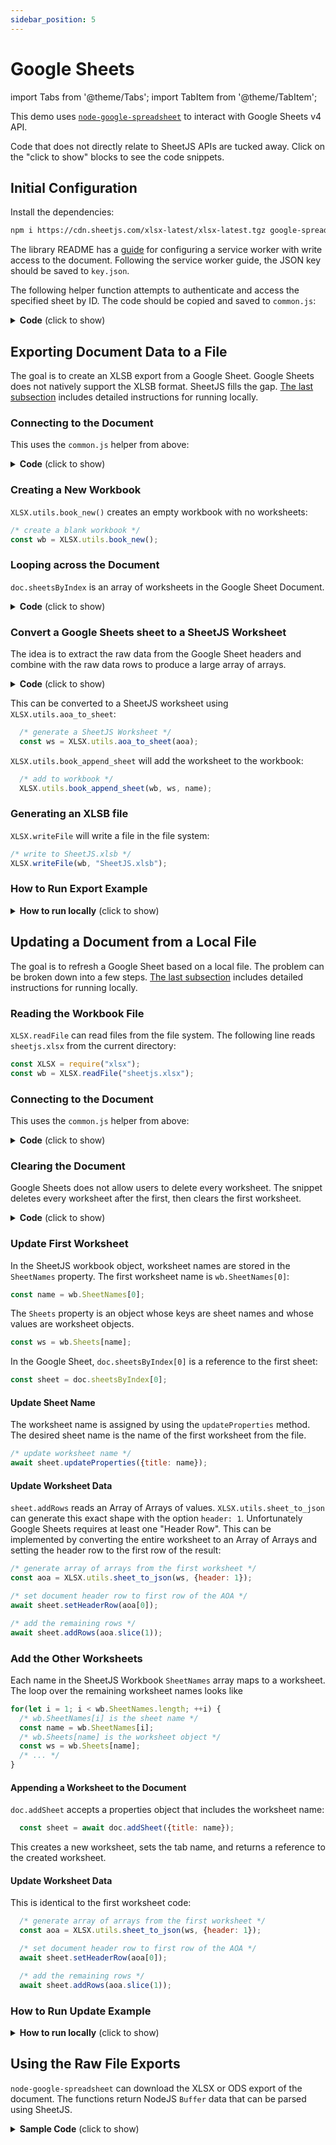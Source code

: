 ```yaml
---
sidebar_position: 5
---
```


# Google Sheets

import Tabs from '@theme/Tabs';
import TabItem from '@theme/TabItem';

This demo uses [`node-google-spreadsheet`](https://theoephraim.github.io/node-google-spreadsheet)
to interact with Google Sheets v4 API.

Code that does not directly relate to SheetJS APIs are tucked away.  Click on
the "click to show" blocks to see the code snippets.

## Initial Configuration

Install the dependencies:

```bash
npm i https://cdn.sheetjs.com/xlsx-latest/xlsx-latest.tgz google-spreadsheet@3.3.0
```

The library README has a [guide](https://theoephraim.github.io/node-google-spreadsheet/#/getting-started/authentication)
for configuring a service worker with write access to the document.  Following
the service worker guide, the JSON key should be saved to `key.json`.

The following helper function attempts to authenticate and access the specified
sheet by ID.  The code should be copied and saved to `common.js`:

<details><summary><b>Code</b> (click to show)</summary>

```js title=common.js
const fs = require("fs");
const { GoogleSpreadsheet } = require('google-spreadsheet');

module.exports = async(ID) => {
  /* get credentials */
  const creds = JSON.parse(fs.readFileSync('key.json'));

  /* initialize sheet and authenticate */
  const doc = new GoogleSpreadsheet(ID);
  await doc.useServiceAccountAuth(creds);
  await doc.loadInfo();
  return doc;
}
```

</details>

## Exporting Document Data to a File

The goal is to create an XLSB export from a Google Sheet.  Google Sheets does
not natively support the XLSB format.  SheetJS fills the gap.  [The last subsection](#how-to-run-export-example) includes detailed instructions for running locally.

### Connecting to the Document

This uses the `common.js` helper from above:

<details><summary><b>Code</b> (click to show)</summary>

```js
/* Connect to Google Sheet */
const ID = "<google sheet id>";
const doc = await require("./common")(ID);
```

</details>

### Creating a New Workbook

`XLSX.utils.book_new()` creates an empty workbook with no worksheets:

```js
/* create a blank workbook */
const wb = XLSX.utils.book_new();
```

### Looping across the Document


`doc.sheetsByIndex` is an array of worksheets in the Google Sheet Document.

<details><summary><b>Code</b> (click to show)</summary>

```js
/* Loop across the Document sheets */
for(let i = 0; i < doc.sheetsByIndex.length; ++i) {
  const sheet = doc.sheetsByIndex[i];
  /* Get the worksheet name */
  const name = sheet.title;
  /* ... */
}
```

</details>

### Convert a Google Sheets sheet to a SheetJS Worksheet

The idea is to extract the raw data from the Google Sheet headers and combine
with the raw data rows to produce a large array of arrays.

<details><summary><b>Code</b> (click to show)</summary>

```js
  /* get the header and data rows */
  await sheet.loadHeaderRow();
  const header = sheet.headerValues;
  const rows = await sheet.getRows();

  /* construct the array of arrays */
  const aoa = [header].concat(rows.map(r => r._rawData));
```

</details>

This can be converted to a SheetJS worksheet using `XLSX.utils.aoa_to_sheet`:


```js
  /* generate a SheetJS Worksheet */
  const ws = XLSX.utils.aoa_to_sheet(aoa);
```

`XLSX.utils.book_append_sheet` will add the worksheet to the workbook:

```js
  /* add to workbook */
  XLSX.utils.book_append_sheet(wb, ws, name);
```

### Generating an XLSB file

`XLSX.writeFile` will write a file in the file system:

```js
/* write to SheetJS.xlsb */
XLSX.writeFile(wb, "SheetJS.xlsb");
```

### How to Run Export Example

<details><summary><b>How to run locally</b> (click to show)</summary>

0) Follow the [Authentication and Service Account](https://theoephraim.github.io/node-google-spreadsheet/#/getting-started/authentication)
instructions.  At the end, you should have

- Created a project and enabled the Sheets API
- Created a service account with a JSON key

Move the generated JSON key to `key.json` in your project folder.

1) Create a new Google Sheet and share with the generated service account.  It
should be granted the "Editor" role

2) Install the dependencies:

```
npm i https://cdn.sheetjs.com/xlsx-latest/xlsx-latest.tgz google-spreadsheet@3.3.0
```

2) Save the following snippet to `common.js`:

```js title=common.js
const fs = require("fs");
const { GoogleSpreadsheet } = require('google-spreadsheet');

module.exports = async(ID) => {
  /* get credentials */
  const creds = JSON.parse(fs.readFileSync('key.json'));

  /* initialize sheet and authenticate */
  const doc = new GoogleSpreadsheet(ID);
  await doc.useServiceAccountAuth(creds);
  await doc.loadInfo();
  return doc;
}
```

3) Save the following snippet to `pull.js`:

```js title=pull.js
const XLSX = require("xlsx");

/* create a blank workbook */
const wb = XLSX.utils.book_new();

const init = require("./common");
const ID = "<google sheet ID>";

(async() => {

  const doc = await init(ID);

  for(let i = 0; i < doc.sheetsByIndex.length; ++i) {
    const sheet = doc.sheetsByIndex[i];
    const name = sheet.title;

    /* get the header and data rows */
    await sheet.loadHeaderRow();
    const header = sheet.headerValues;
    const rows = await sheet.getRows();
    const aoa = [header].concat(rows.map(r => r._rawData));

    /* generate a SheetJS Worksheet */
    const ws = XLSX.utils.aoa_to_sheet(aoa);

    /* add to workbook */
    XLSX.utils.book_append_sheet(wb, ws, name);
  }

  /* write to SheetJS.xlsb */
  XLSX.writeFile(wb, "SheetJS.xlsb");

})();
```

4) Replace `<google sheet ID>` with the ID of the actual document.

5) Run `node pull.js` once. It will create `SheetJS.xlsb`.

6) Open `SheetJS.xlsb` and confirm the contents are the same as Google Sheets.

7) Change some cells in the Google Sheets Document.

8) Run `node pull.js` again and reopen `SheetJS.xlsb` to confirm value changes.

</details>

## Updating a Document from a Local File

The goal is to refresh a Google Sheet based on a local file.  The problem can
be broken down into a few steps.  [The last subsection](#how-to-run-update-example)
includes detailed instructions for running locally.

### Reading the Workbook File

`XLSX.readFile` can read files from the file system.  The following line reads
`sheetjs.xlsx` from the current directory:

```js
const XLSX = require("xlsx");
const wb = XLSX.readFile("sheetjs.xlsx");
```

### Connecting to the Document

This uses the `common.js` helper from above:

<details><summary><b>Code</b> (click to show)</summary>

```js
/* Connect to Google Sheet */
const ID = "<google sheet id>";
const doc = await require("./common")(ID);
```

</details>

### Clearing the Document

Google Sheets does not allow users to delete every worksheet.  The snippet
deletes every worksheet after the first, then clears the first worksheet.

<details><summary><b>Code</b> (click to show)</summary>

```js
/* clear workbook */
{
  /* delete all sheets after the first sheet */
  const old_sheets = doc.sheetsByIndex;
  for(let i = 1; i < old_sheets.length; ++i) {
    await old_sheets[i].delete();
  }
  /* clear first worksheet */
  old_sheets[0].clear();
}
```

</details>

### Update First Worksheet

In the SheetJS workbook object, worksheet names are stored in the `SheetNames`
property.  The first worksheet name is `wb.SheetNames[0]`:

```js
const name = wb.SheetNames[0];
```

The `Sheets` property is an object whose keys are sheet names and whose values
are worksheet objects.

```js
const ws = wb.Sheets[name];
```

In the Google Sheet, `doc.sheetsByIndex[0]` is a reference to the first sheet:

```js
const sheet = doc.sheetsByIndex[0];
```

#### Update Sheet Name

The worksheet name is assigned by using the `updateProperties` method.  The
desired sheet name is the name of the first worksheet from the file.

```js
/* update worksheet name */
await sheet.updateProperties({title: name});
```

#### Update Worksheet Data

`sheet.addRows` reads an Array of Arrays of values. `XLSX.utils.sheet_to_json`
can generate this exact shape with the option `header: 1`.  Unfortunately
Google Sheets requires at least one "Header Row".  This can be implemented by
converting the entire worksheet to an Array of Arrays and setting the header
row to the first row of the result:

```js
/* generate array of arrays from the first worksheet */
const aoa = XLSX.utils.sheet_to_json(ws, {header: 1});

/* set document header row to first row of the AOA */
await sheet.setHeaderRow(aoa[0]);

/* add the remaining rows */
await sheet.addRows(aoa.slice(1));
```

### Add the Other Worksheets

Each name in the SheetJS Workbook `SheetNames` array maps to a worksheet.  The
loop over the remaining worksheet names looks like

```js
for(let i = 1; i < wb.SheetNames.length; ++i) {
  /* wb.SheetNames[i] is the sheet name */
  const name = wb.SheetNames[i];
  /* wb.Sheets[name] is the worksheet object */
  const ws = wb.Sheets[name];
  /* ... */
}
```

#### Appending a Worksheet to the Document

`doc.addSheet` accepts a properties object that includes the worksheet name:

```js
  const sheet = await doc.addSheet({title: name});
```

This creates a new worksheet, sets the tab name, and returns a reference to the
created worksheet.

#### Update Worksheet Data

This is identical to the first worksheet code:

```js
  /* generate array of arrays from the first worksheet */
  const aoa = XLSX.utils.sheet_to_json(ws, {header: 1});

  /* set document header row to first row of the AOA */
  await sheet.setHeaderRow(aoa[0]);

  /* add the remaining rows */
  await sheet.addRows(aoa.slice(1));
```

### How to Run Update Example

<details><summary><b>How to run locally</b> (click to show)</summary>

0) Follow the [Authentication and Service Account](https://theoephraim.github.io/node-google-spreadsheet/#/getting-started/authentication)
instructions.  At the end, you should have

- Created a project and enabled the Sheets API
- Created a service account with a JSON key

Move the generated JSON key to `key.json` in your project folder.

1) Create a new Google Sheet and share with the generated service account.  It
should be granted the "Editor" role

2) Install the dependencies:

```
npm i https://cdn.sheetjs.com/xlsx-latest/xlsx-latest.tgz google-spreadsheet@3.3.0
```

2) Save the following snippet to `common.js`:

```js title=common.js
const fs = require("fs");
const { GoogleSpreadsheet } = require('google-spreadsheet');

module.exports = async(ID) => {
  /* get credentials */
  const creds = JSON.parse(fs.readFileSync('key.json'));

  /* initialize sheet and authenticate */
  const doc = new GoogleSpreadsheet(ID);
  await doc.useServiceAccountAuth(creds);
  await doc.loadInfo();
  return doc;
}
```

3) Save the following snippet to `push.js`:

```js title=push.js
const XLSX = require("xlsx");
const fs = require("fs");
/* create dummy worksheet if `sheetjs.xlsx` does not exist */
if(!fs.existsSync("sheetjs.xlsx")) {
  const wb = XLSX.utils.book_new();
  const ws1 = XLSX.utils.aoa_to_sheet([["a","b","c"],[1,2,3]]); XLSX.utils.book_append_sheet(wb, ws1, "Sheet1");
  const ws2 = XLSX.utils.aoa_to_sheet([["a","b","c"],[4,5,6]]); XLSX.utils.book_append_sheet(wb, ws2, "Sheet2");
  XLSX.writeFile(wb, "sheetjs.xlsx");
}
/* read and parse sheetjs.xlsx */
const wb = XLSX.readFile("sheetjs.xlsx");

const init = require("./common");
const ID = "<google sheet ID>";

(async() => {

  const doc = await init(ID);

  /* clear workbook */
  {
    /* delete all sheets after the first sheet */
    const old_sheets = doc.sheetsByIndex;
    for(let i = 1; i < old_sheets.length; ++i) {
      await old_sheets[i].delete();
    }
    /* clear first worksheet */
    old_sheets[0].clear();
  }

  /* write worksheets */
  {
    const name = wb.SheetNames[0];
    const ws = wb.Sheets[name];
    /* first worksheet already exists */
    const sheet = doc.sheetsByIndex[0];

    /* update worksheet name */
    await sheet.updateProperties({title: name});

    /* generate array of arrays from the first worksheet */
    const aoa = XLSX.utils.sheet_to_json(ws, {header: 1});

    /* set document header row to first row of the AOA */
    await sheet.setHeaderRow(aoa[0])

    /* add the remaining rows */
    await sheet.addRows(aoa.slice(1));

    /* the other worksheets must be created manually */
    for(let i = 1; i < wb.SheetNames.length; ++i) {
      const name = wb.SheetNames[i];
      const ws = wb.Sheets[name];

      const sheet = await doc.addSheet({title: name});
      const aoa = XLSX.utils.sheet_to_json(ws, {header: 1});
      await sheet.setHeaderRow(aoa[0])
      await sheet.addRows(aoa.slice(1));
    }
  }

})();
```

4) Replace `<google sheet ID>` with the ID of the actual document.

5) Run `node push.js` once. It will create `sheetjs.xlsx` and update the sheet.

6) Edit `sheetjs.xlsx` with some new data

7) Run `node push.js` again and watch the Google Sheet update!

</details>

## Using the Raw File Exports

`node-google-spreadsheet` can download the XLSX or ODS export of the document.
The functions return NodeJS `Buffer` data that can be parsed using SheetJS.

<details><summary><b>Sample Code</b> (click to show)</summary>

SheetJS can read data from XLSX files and ODS files.  This example prints the
worksheet names and CSV exports of each sheet.

<Tabs>
  <TabItem value="xlsx" label="XLSX">

```js
const XLSX = require("xlsx");

/* Connect to Google Sheet */
const ID = "<google sheet id>";
const doc = await require("./common")(ID);

/* Get XLSX export */
const buf = await doc.downloadAsXLSX();

/* Parse with SheetJS */
const wb = XLSX.read(buf);

/* Loop over the worksheet names */
wb.SheetNames.forEach(name => {
  /* Print the name to the console */
  console.log(name);

  /* Get the corresponding worksheet object */
  const sheet = wb.Sheets[name];

  /* Print a CSV export of the worksheet */
  console.log(XLSX.utils.sheet_to_csv(sheet));
});
```

  </TabItem>

  <TabItem value="ods" label="ODS">

```js
const XLSX = require("xlsx");

/* Connect to Google Sheet */
const ID = "<google sheet id>";
const doc = await require("./common")(ID);

/* Get XLSX export */
const buf = await doc.downloadAsODS();

/* Parse with SheetJS */
const wb = XLSX.read(buf);

/* Loop over the worksheet names */
wb.SheetNames.forEach(name => {
  /* Print the name to the console */
  console.log(name);

  /* Get the corresponding worksheet object */
  const sheet = wb.Sheets[name];

  /* Print a CSV export of the worksheet */
  console.log(XLSX.utils.sheet_to_csv(sheet));
});
```

  </TabItem>
</Tabs>

</details>